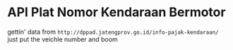 # API Plat Nomor Kendaraan Bermotor

gettin' data from `http://dppad.jatengprov.go.id/info-pajak-kendaraan/`
just put the veichle number and boom